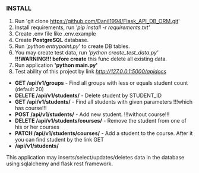 ### INSTALL

1. Run 'git clone https://github.com/Danil1994/Flask_API_DB_ORM.git'
2. Install requirements, run _'pip install -r requirements.txt'_
3. Create .env file like .env.example
4. Create **PostgreSQL** database.
5. Run _'python entrypoint.py_' to create DB tables.
6. You may create test data, run _'python create_test_data.py'_ **!!!WARNING!!! before create**
   this func delete all existing data.
7. Run application **'python main.py'**
8. Test ability of this project by link _http://127.0.0.1:5000/apidocs_

* **GET /api/v1/groups** - Find all groups with less or equals student count (default 20)
* **DELETE /api/v1/students/** - Delete student by STUDENT_ID
* **GET /api/v1/students/** - Find all students with given parameters !!!which has course!!!
* **POST /api/v1/students/** - Add new student. !!!without course!!!
* **DELETE /api/v1/students/courses/** - Remove the student from one of his or her courses
* **PATCH /api/v1/students/courses/** - Add a student to the course. After it you can find student by the link GET
* **/api/v1/students/**

This application may inserts/select/updates/deletes data in the database using sqlalchemy
and flask rest framework.

